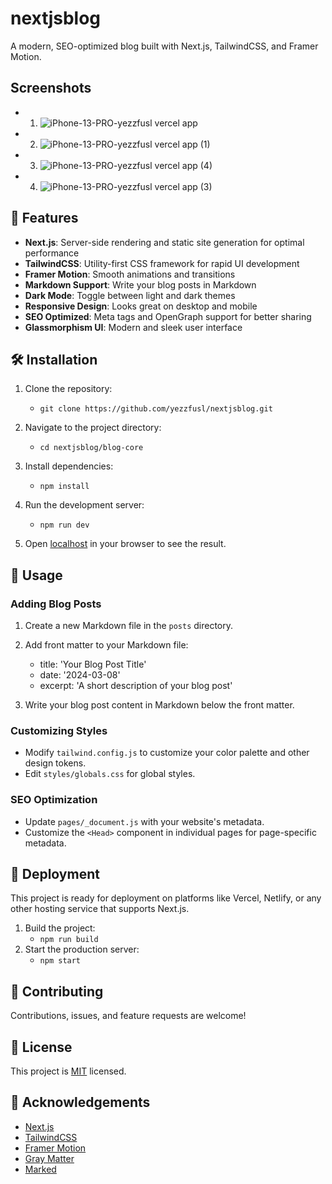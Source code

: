 # nextjsblog
A modern, SEO-optimized blog built with Next.js, TailwindCSS, and Framer Motion. 
## Screenshots 
- 1. ![iPhone-13-PRO-yezzfusl vercel app](https://github.com/user-attachments/assets/cab6a3fd-18be-4563-a351-dce7fc1d33e5)
- 2. ![iPhone-13-PRO-yezzfusl vercel app (1)](https://github.com/user-attachments/assets/dae50337-f9a7-42a9-b498-45b3049c6a0f)
- 3. ![iPhone-13-PRO-yezzfusl vercel app (4)](https://github.com/user-attachments/assets/19b05911-26dd-47ac-aa15-da3cd9adf26d)
- 4. ![iPhone-13-PRO-yezzfusl vercel app (3)](https://github.com/user-attachments/assets/b18dd287-2af3-4755-8857-d7c5fee2e486)

## 🚀 Features

- **Next.js**: Server-side rendering and static site generation for optimal performance
- **TailwindCSS**: Utility-first CSS framework for rapid UI development
- **Framer Motion**: Smooth animations and transitions
- **Markdown Support**: Write your blog posts in Markdown
- **Dark Mode**: Toggle between light and dark themes
- **Responsive Design**: Looks great on desktop and mobile
- **SEO Optimized**: Meta tags and OpenGraph support for better sharing
- **Glassmorphism UI**: Modern and sleek user interface
## 🛠️ Installation

1. Clone the repository:
    - `git clone https://github.com/yezzfusl/nextjsblog.git`
2. Navigate to the project directory:
    - `cd nextjsblog/blog-core`
3. Install dependencies:
    - `npm install`
4. Run the development server:
    - `npm run dev`

5. Open [localhost](http://localhost:3000) in your browser to see the result.

## 📝 Usage

### Adding Blog Posts

1. Create a new Markdown file in the `posts` directory.
2. Add front matter to your Markdown file:
    - title: 'Your Blog Post Title'
    - date: '2024-03-08'
    - excerpt: 'A short description of your blog post'

3. Write your blog post content in Markdown below the front matter.

### Customizing Styles

- Modify `tailwind.config.js` to customize your color palette and other design tokens.
- Edit `styles/globals.css` for global styles.

### SEO Optimization

- Update `pages/_document.js` with your website's metadata.
- Customize the `<Head>` component in individual pages for page-specific metadata.

## 🚀 Deployment

This project is ready for deployment on platforms like Vercel, Netlify, or any other hosting service that supports Next.js.

1. Build the project:
    - `npm run build`
2. Start the production server:
    - `npm start`

## 🤝 Contributing

Contributions, issues, and feature requests are welcome!

## 📜 License

This project is [MIT](LICENCE) licensed.

## 👏 Acknowledgements

- [Next.js](https://nextjs.org/)
- [TailwindCSS](https://tailwindcss.com/)
- [Framer Motion](https://www.framer.com/motion/)
- [Gray Matter](https://github.com/jonschlinkert/gray-matter)
- [Marked](https://marked.js.org/)



